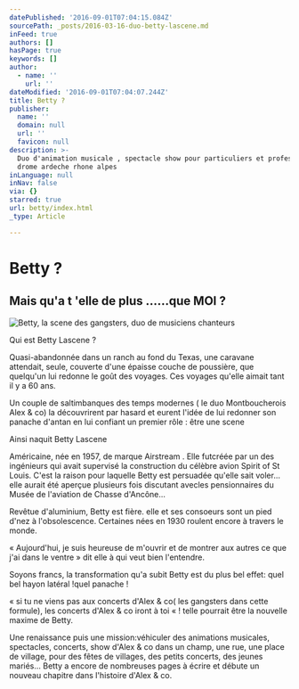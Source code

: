 ```yaml
---
datePublished: '2016-09-01T07:04:15.084Z'
sourcePath: _posts/2016-03-16-duo-betty-lascene.md
inFeed: true
authors: []
hasPage: true
keywords: []
author:
  - name: ''
    url: ''
dateModified: '2016-09-01T07:04:07.244Z'
title: Betty ?
publisher:
  name: ''
  domain: null
  url: ''
  favicon: null
description: >-
  Duo d'animation musicale , spectacle show pour particuliers et professionnels
  drome ardeche rhone alpes
inLanguage: null
inNav: false
via: {}
starred: true
url: betty/index.html
_type: Article

---
```

# Betty ?

## Mais qu'a t 'elle de plus ......que MOI ?
![Betty, la scene des gangsters, duo de musiciens chanteurs](https://s3-us-west-2.amazonaws.com/the-grid-img/p/b5a832543abb022ad76ddf1d4244cd02e758268a.jpg)

Qui est Betty Lascene ?

Quasi-abandonnée dans un ranch au fond du Texas, une caravane attendait, seule, couverte d'une épaisse couche de poussière, que quelqu'un lui redonne le goût des voyages. Ces voyages qu'elle aimait tant il y a 60 ans.

Un couple de saltimbanques des temps modernes ( le duo Montboucherois Alex & co) la découvrirent par hasard et eurent l'idée de lui redonner son panache d'antan en lui confiant un premier rôle : être une scene

Ainsi naquit Betty Lascene

Américaine, née en 1957, de marque Airstream . Elle futcréée par un des ingénieurs qui avait supervisé la construction du célèbre avion Spirit of St Louis. C'est la raison pour laquelle Betty est persuadée qu'elle sait voler... elle aurait été aperçue plusieurs fois discutant avecles pensionnaires du Musée de l'aviation de Chasse d'Ancône...

Revêtue d'aluminium, Betty est fière. elle et ses consoeurs sont un pied d'nez à l'obsolescence. Certaines nées en 1930 roulent encore à travers le monde.

« Aujourd'hui, je suis heureuse de m'ouvrir et de montrer aux autres ce que j'ai dans le ventre » dit elle à qui veut bien l'entendre.

Soyons francs, la transformation qu'a subit Betty est du plus bel effet: quel bel hayon latéral !quel panache !

« si tu ne viens pas aux concerts d'Alex & co( les gangsters dans cette formule), les concerts d'Alex & co iront à toi « ! telle pourrait être la nouvelle maxime de Betty.

Une renaissance puis une mission:véhiculer des animations musicales, spectacles, concerts, show d'Alex & co dans un champ, une rue, une place de village, pour des fêtes de villages, des petits concerts, des jeunes mariés... Betty a encore de nombreuses pages à écrire et débute un nouveau chapitre dans l'histoire d'Alex & co.